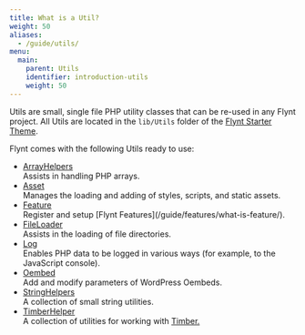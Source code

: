 ```yaml
---
title: What is a Util?
weight: 50
aliases:
  - /guide/utils/
menu:
  main:
    parent: Utils
    identifier: introduction-utils
    weight: 50
---
```


Utils are small, single file PHP utility classes that can be re-used in any Flynt project. All Utils are located in the `lib/Utils` folder of the [Flynt Starter Theme](https://github.com/flyntwp/flynt-starter-theme/blob/master/lib/Utils).

Flynt comes with the following Utils ready to use:

<div class="alert alert-list">
  <ul>
    <li>
      <a href="https://github.com/flyntwp/flynt-starter-theme/blob/master/lib/Utils/ArrayHelpers.php">ArrayHelpers</a>
      <br>
      Assists in handling PHP arrays.
    </li>
    <li>
      <a href="https://github.com/flyntwp/flynt-starter-theme/blob/master/lib/Utils/Asset.php">Asset</a>
      <br>
      Manages the loading and adding of styles, scripts, and static assets. 
    </li>
    <li>
      <a href="https://github.com/flyntwp/flynt-starter-theme/blob/master/lib/Utils/Feature.php">Feature</a>
      <br>
      Register and setup [Flynt Features](/guide/features/what-is-feature/).
    </li>
    <li>
      <a href="https://github.com/flyntwp/flynt-starter-theme/blob/master/lib/Utils/FileLoader.php">FileLoader</a>
      <br>
      Assists in the loading of file directories.
    </li>
    <li>
      <a href="https://github.com/flyntwp/flynt-starter-theme/blob/master/lib/Utils/Log.php">Log</a>
      <br>
      Enables PHP data to be logged in various ways (for example, to the JavaScript console).
    </li>
    <li>
      <a href="https://github.com/flyntwp/flynt-starter-theme/blob/master/lib/Utils/Oembed.php">Oembed</a>
      <br>
      Add and modify parameters of WordPress Oembeds.
    </li>
    <li>
      <a href="https://github.com/flyntwp/flynt-starter-theme/blob/master/lib/Utils/StringHelpers.php">StringHelpers</a>
      <br>
      A collection of small string utilities.
    </li>
    <li>
      <a href="https://github.com/flyntwp/flynt-starter-theme/blob/master/lib/Utils/TimberHelper.php">TimberHelper</a>
      <br>
      A collection of utilities for working with <a href="https://github.com/timber/timber/">Timber.</a>
    </li>
  </ul>
</div>
